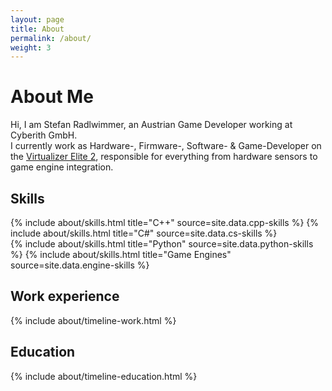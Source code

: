 ```yaml
---
layout: page
title: About
permalink: /about/
weight: 3
---
```


# **About Me**

Hi, I am Stefan Radlwimmer, an Austrian Game Developer working at Cyberith GmbH.<br/>
I currently work as Hardware-, Firmware-, Software- & Game-Developer on the <a href='https://www.cyberith.com/virtualizer-elite/'>Virtualizer Elite 2</a>, 
responsible for everything from hardware sensors to game engine integration. 

## **Skills**

<div class="row">
{% include about/skills.html title="C++" source=site.data.cpp-skills %}
{% include about/skills.html title="C#" source=site.data.cs-skills %}
</div>

<div class="row">
{% include about/skills.html title="Python" source=site.data.python-skills %}
{% include about/skills.html title="Game Engines" source=site.data.engine-skills %}
</div>

## **Work experience**

<div class="row">
{% include about/timeline-work.html %}
</div>

## **Education**

<div class="row">
{% include about/timeline-education.html %}
</div>